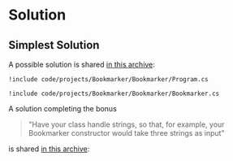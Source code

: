 # Solution

## Simplest Solution

A possible solution is shared [in this archive](./code/projects/Bookmarker.zip):

```
!include code/projects/Bookmarker/Bookmarker/Program.cs
```

```{download="./code/projects/Bookmarker.zip"}
!include code/projects/Bookmarker/Bookmarker/Bookmarker.cs
```

A solution completing the bonus

> "Have your class handle strings, so that, for example, your Bookmarker constructor would take three strings as input"

is shared [in this archive](./code/projects/Bookmarker_with_strings.zip):
